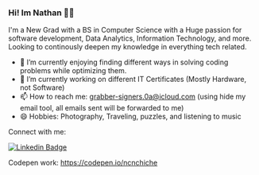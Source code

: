 ### Hi! Im Nathan 👨‍💻 

I'm a New Grad with a BS in Computer Science with a Huge passion for software development, Data Analytics, Information Technology, and more. Looking to continously deepen my knowledge in everything tech related.

- 🔭 I’m currently enjoying finding different ways in solving coding problems while optimizing them.
- 🌱 I’m currently working on different IT Certificates (Mostly Hardware, not Software)
- 📫 How to reach me: [grabber-signers.0a@icloud.com](mailto:grabber-signers.0a@icloud.com) 
(using hide my email tool, all emails sent will be forwarded to me)
- 😄 Hobbies: Photography, Traveling, puzzles, and listening to music

Connect with me:

[![Linkedin Badge](https://img.shields.io/badge/-LinkedIn-0e76a8?style=flat-square&logo=Linkedin&logoColor=white)](https://www.linkedin.com/in/nathan-chiche/)

Codepen work:
https://codepen.io/ncnchiche
